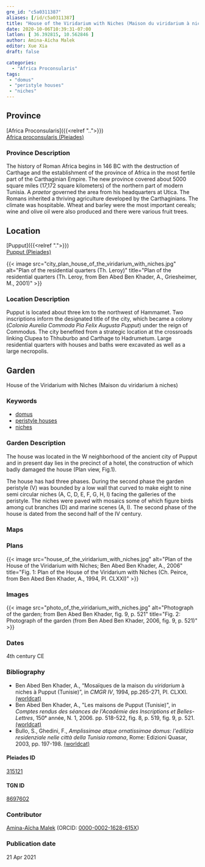 ```yaml
---
gre_id: "c5a0311387"
aliases: [/id/c5a0311387]
title: "House of the Viridarium with Niches (Maison du viridarium à niches)"
date: 2020-10-06T10:39:31-07:00
latlon: [ 36.392815, 10.562846 ]
author: Amina-Aïcha Malek
editor: Xue Xia
draft: false

categories:
  - "Africa Proconsularis"
tags:
 - "domus"
 - "peristyle houses"
 - "niches"
---
```


## Province
[Africa Proconsularis]({{<relref "..">}}) \
[Africa proconsularis (Pleiades)](https://pleiades.stoa.org/places/991341)

### Province Description
The history of Roman Africa begins in 146 BC with the destruction of Carthage and the establishment of the province of Africa in the most fertile part of the Carthaginian Empire. The new province covered about 5000 square miles (17,172 square kilometers) of the northern part of modern Tunisia. A *praetor* governed the area from his headquarters at Utica. The Romans inherited a thriving agriculture developed by the Carthaginians. The climate was hospitable. Wheat and barley were the most important cereals; wine and olive oil were also produced and there were various fruit trees.

## Location

[Pupput]({{<relref ".">}}) \
[Pupput (Pleiades)](https://pleiades.stoa.org/places/315121)

{{< image src="city_plan_house_of_the_viridarium_with_niches.jpg" alt="Plan of the residential quarters (Th. Leroy)" title="Plan of the residential quarters (Th. Leroy, from Ben Abed Ben Khader, A., Griesheimer, M., 2001)" >}}

### Location Description

Pupput is located about three km to the northwest of Hammamet. Two inscriptions inform the designated title of the city, which became a colony (*Colonia Aurelia Commoda Pia Felix Augusta Pupput*) under the reign of Commodus. The city benefited from a strategic location at the crossroads linking Clupea to Thhuburbo and Carthage to Hadrumetum. Large residential quarters with houses and baths were excavated as well as a large necropolis.

<!-- LEAVE THIS BLANK FOR NOW -->

<!--## Sublocation-->

<!--
[AREA WITHIN LOCATION, LIKE “PALATINE HILL”](GEOREFERENCE LINK)
A sublocation is any area larger than an individual garden, but located within a location. I would always try to include a link to a controlled vocabulary here if possible. This ID may well be different from the Garden ID, e.g., Pompeii versus a Garden in one of the houses which has its own Pleiades ID.
-->

<!--### Sublocation Description-->

<!-- DESCRIPTION -->

## Garden
House of the Viridarium with Niches (Maison du viridarium à niches)

### Keywords
- [domus](http://vocab.getty.edu/page/aat/300005506)
- [peristyle houses](http://vocab.getty.edu/page/aat/300005452)
- [niches](http://vocab.getty.edu/page/aat/300002704)

### Garden Description
 The house was located in the W neighborhood of the ancient city of Pupput and in present day lies in the precinct of a hotel, the construction of which badly damaged the house (Plan view, Fig.1).

 The house has had three phases. During the second phase the garden peristyle (V) was bounded by a low wall that curved to make eight to nine semi circular niches (A, C, D, E, F, G, H, I) facing the galleries of the peristyle.  The niches were paved with mosaics some of which figure birds among cut branches (D) and marine scenes (A, I). The second phase of the house is dated from the second half of the IV century.

### Maps

<!--
{{< figure src="IMG_URL" alt="ALT_TEXT" title="CAPTION" >}}
-->

### Plans
{{< image src="house_of_the_viridarium_with_niches.jpg" alt="Plan of the House of the Viridarium with Niches; Ben Abed Ben Khader, A., 2006" title="Fig. 1: Plan of the House of the Viridarium with Niches (Ch. Peirce, from Ben Abed Ben Khader, A., 1994, Pl. CLXXI)" >}}
<!--
{{< figure src="IMG_URL" alt="ALT_TEXT" title="CAPTION" >}}
-->

### Images
{{< image src="photo_of_the_viridarium_with_niches.jpg" alt="Photograph of the garden; from Ben Abed Ben Khader, fig. 9, p. 521" title="Fig. 2: Photograph of the garden (from Ben Abed Ben Khader, 2006, fig. 9, p. 521)" >}}
<!--
{{< figure src="IMG_URL" alt="ALT_TEXT" title="CAPTION" >}}
-->

### Dates
4th century CE

### Bibliography
* Ben Abed Ben Khader, A., “Mosaïques de la maison du *viridarium* à niches à Pupput (Tunisie)”, in *CMGR IV*, 1994, pp.265-271, Pl. CLXXI. [(worldcat)](http://www.worldcat.org/oclc/949085959)
* Ben Abed Ben Khader, A., "Les maisons de Pupput (Tunisie)", in *Comptes rendus des séances de l'Académie des Inscriptions et Belles-Lettres*, 150ᵉ année, N. 1, 2006. pp. 518-522, fig. 8, p. 519, fig. 9, p. 521. [(worldcat)](http://www.worldcat.org/oclc/859686146)
* Bullo, S., Ghedini, F., *Amplissimae atque ornatissimae domus: l'edilizia residenziale nelle città della Tunisia romana*, Rome: Edizioni Quasar, 2003, pp. 197-198. [(worldcat)](http://www.worldcat.org/oclc/989088620)


<!--#### Periodo ID-->

<!-- [PERIODO_ID](https://pleiades.stoa.org/places/PLEIADES_ID) -->

#### Pleiades ID

[315121](https://pleiades.stoa.org/places/315121)

#### TGN ID
[8697602](http://vocab.getty.edu/page/tgn/8697602)

### Contributor
[Amina-Aïcha Malek](link) (ORCID: [0000-0002-1628-615X](https://orcid.org/0000-0002-1628-615X))

### Publication date

21 Apr 2021

<!--### Related articles-->

<!-- Links to other related articles. Leave blank for now -->
